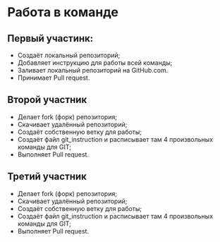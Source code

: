 # Работа в команде
## Первый участинк:
* Создаёт локальный репозиторий;
* Добавляет инструкцию для работы всей команды;
* Заливает локальный репозиторий на GitHub.com.
* Принимает Pull request.
## Второй участник
* Делает fork (форк) репозитория;
* Скачивает удалённый репозиторий;
* Создаёт собственную ветку для работы;
* Создаёт файл git_instruction и расписывает там 4 произвольных команды для GIT;
* Выполняет Pull request.
## Третий участник
* Делает fork (форк) репозитория;
* Скачивает удалённый репозиторий;
* Создаёт собственную ветку для работы;
* Создаёт файл git_instruction и расписывает там 4 произвольных команды для GIT;
* Выполняет Pull request.